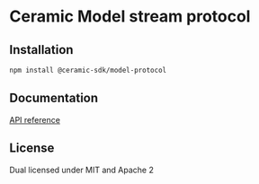 # Ceramic Model stream protocol

## Installation

```sh
npm install @ceramic-sdk/model-protocol
```

## Documentation

[API reference](https://github.com/ceramicstudio/ceramic-sdk/tree/main/docs/@ceramic-sdk/model-protocol)

## License

Dual licensed under MIT and Apache 2
